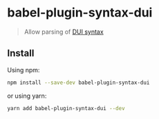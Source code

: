 # babel-plugin-syntax-dui

> Allow parsing of [DUI syntax](https://github.com/mat-sz/DUI)

## Install

Using npm:

```sh
npm install --save-dev babel-plugin-syntax-dui
```

or using yarn:

```sh
yarn add babel-plugin-syntax-dui --dev
```
